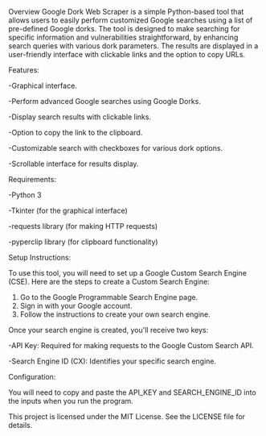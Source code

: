 Overview
Google Dork Web Scraper is a simple Python-based tool that allows users to easily perform customized Google searches using a list of pre-defined Google dorks. The tool is designed to make searching for specific information and vulnerabilities straightforward, by enhancing search queries with various dork parameters. The results are displayed in a user-friendly interface with clickable links and the option to copy URLs.


Features: 

-Graphical interface.

-Perform advanced Google searches using Google Dorks.

-Display search results with clickable links.

-Option to copy the link to the clipboard.

-Customizable search with checkboxes for various dork options.

-Scrollable interface for results display.


Requirements:

-Python 3

-Tkinter (for the graphical interface)

-requests library (for making HTTP requests)

-pyperclip library (for clipboard functionality)


Setup Instructions:

To use this tool, you will need to set up a Google Custom Search Engine (CSE). Here are the steps to create a Custom Search Engine:
1) Go to the Google Programmable Search Engine page.
2) Sign in with your Google account.
3) Follow the instructions to create your own search engine.


Once your search engine is created, you'll receive two keys:

-API Key: Required for making requests to the Google Custom Search API.

-Search Engine ID (CX): Identifies your specific search engine.


Configuration:

You will need to copy and paste the API_KEY and SEARCH_ENGINE_ID into the inputs when you run the program.

This project is licensed under the MIT License. See the LICENSE file for details.

